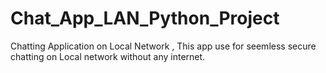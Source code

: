 # Chat_App_LAN_Python_Project
Chatting Application on Local Network , This app use for seemless secure chatting on Local network without any internet.
